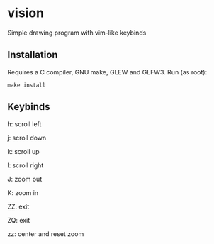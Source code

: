 # vision
Simple drawing program with vim-like keybinds

## Installation
Requires a C compiler, GNU make, GLEW and GLFW3.
Run (as root):
```
make install
```

## Keybinds
h: scroll left

j: scroll down

k: scroll up

l: scroll right

J: zoom out

K: zoom in

ZZ: exit

ZQ: exit

zz: center and reset zoom

